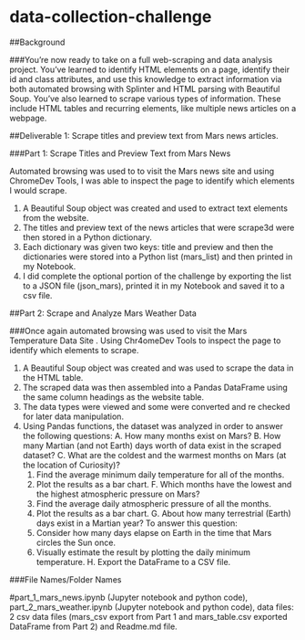 # data-collection-challenge
##Background

###You’re now ready to take on a full web-scraping and data analysis project. You’ve learned to identify HTML elements on a page, identify their id and class attributes, and use this knowledge to extract information via both automated browsing with Splinter and HTML parsing with Beautiful Soup. You’ve also learned to scrape various types of information. These include HTML tables and recurring elements, like multiple news articles on a webpage.

##Deliverable 1: Scrape titles and preview text from Mars news articles.

###Part 1: Scrape Titles and Preview Text from Mars News

Automated browsing was used to to visit the Mars news site and using ChromeDev Tools, I was able to inspect the page to identify which elements I would scrape.

1. A Beautiful Soup object was created and used to extract text elements from the website.  
2. The titles and preview text of the news articles that were scrape3d were then stored in a Python dictionary.  
3. Each dictionary was given two keys: title and preview and then the dictionaries were stored into a Python list (mars_list) and then printed in my Notebook.  
4. I did complete the optional portion of the challenge by exporting the list to a JSON file (json_mars), printed it in my Notebook and saved it to a csv file.


##Part 2: Scrape and Analyze Mars Weather Data

###Once again automated browsing was used to visit the Mars Temperature Data Site . Using Chr4omeDev Tools to inspect the page to identify which elements to scrape. 

1. A Beautiful Soup object was created and was used to scrape the data in the HTML table.  
2. The scraped data was then assembled into a Pandas DataFrame using the same column headings as the website table.  
3. The data types were viewed and some were converted and re checked for later data manipulation.
4. Using Pandas functions, the dataset was analyzed in order to answer the following questions:
  A. How many months exist on Mars?
  B. How many Martian (and not Earth) days worth of data exist in the scraped dataset?
  C. What are the coldest and the warmest months on Mars (at the location of Curiosity)? 
    1. Find the average minimum daily temperature for all of the months.
    2. Plot the results as a bar chart.
  F. Which months have the lowest and the highest atmospheric pressure on Mars?
    1. Find the average daily atmospheric pressure of all the months.
    2. Plot the results as a bar chart.
  G. About how many terrestrial (Earth) days exist in a Martian year? To answer this question:
    1. Consider how many days elapse on Earth in the time that Mars circles the Sun once.
    2. Visually estimate the result by plotting the daily minimum temperature.
  H. Export the DataFrame to a CSV file.
  
###File Names/Folder Names

#part_1_mars_news.ipynb (Jupyter notebook and python code), part_2_mars_weather.ipynb (Jupyter notebook and python code), data files: 2 csv data files (mars_csv export from Part 1 and mars_table.csv exported DataFrame from Part 2) and Readme.md file.
